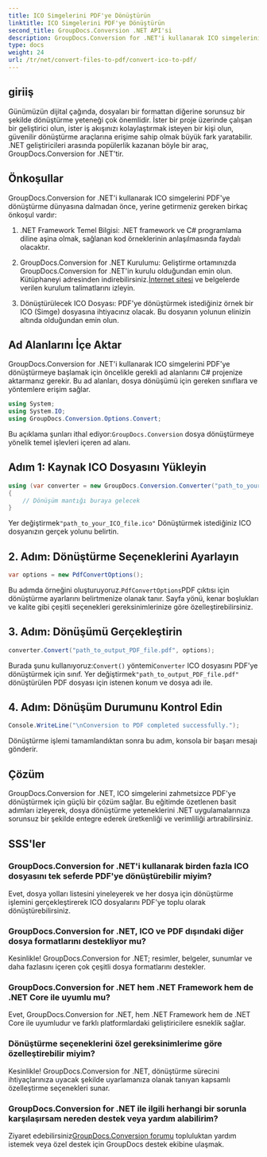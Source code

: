 ```yaml
---
title: ICO Simgelerini PDF'ye Dönüştürün
linktitle: ICO Simgelerini PDF'ye Dönüştürün
second_title: GroupDocs.Conversion .NET API'si
description: GroupDocs.Conversion for .NET'i kullanarak ICO simgelerini zahmetsizce PDF'ye dönüştürün. Bu eğitimde özetlenen basit adımlarla üretkenliği artırın.
type: docs
weight: 24
url: /tr/net/convert-files-to-pdf/convert-ico-to-pdf/
---
```

## giriiş
Günümüzün dijital çağında, dosyaları bir formattan diğerine sorunsuz bir şekilde dönüştürme yeteneği çok önemlidir. İster bir proje üzerinde çalışan bir geliştirici olun, ister iş akışınızı kolaylaştırmak isteyen bir kişi olun, güvenilir dönüştürme araçlarına erişime sahip olmak büyük fark yaratabilir. .NET geliştiricileri arasında popülerlik kazanan böyle bir araç, GroupDocs.Conversion for .NET'tir.
## Önkoşullar
GroupDocs.Conversion for .NET'i kullanarak ICO simgelerini PDF'ye dönüştürme dünyasına dalmadan önce, yerine getirmeniz gereken birkaç önkoşul vardır:
1. .NET Framework Temel Bilgisi: .NET framework ve C# programlama diline aşina olmak, sağlanan kod örneklerinin anlaşılmasında faydalı olacaktır.
   
2.  GroupDocs.Conversion for .NET Kurulumu: Geliştirme ortamınızda GroupDocs.Conversion for .NET'in kurulu olduğundan emin olun. Kütüphaneyi adresinden indirebilirsiniz.[İnternet sitesi](https://releases.groupdocs.com/conversion/net/) ve belgelerde verilen kurulum talimatlarını izleyin.
3. Dönüştürülecek ICO Dosyası: PDF'ye dönüştürmek istediğiniz örnek bir ICO (Simge) dosyasına ihtiyacınız olacak. Bu dosyanın yolunun elinizin altında olduğundan emin olun.

## Ad Alanlarını İçe Aktar
GroupDocs.Conversion for .NET'i kullanarak ICO simgelerini PDF'ye dönüştürmeye başlamak için öncelikle gerekli ad alanlarını C# projenize aktarmanız gerekir. Bu ad alanları, dosya dönüşümü için gereken sınıflara ve yöntemlere erişim sağlar.

```csharp
using System;
using System.IO;
using GroupDocs.Conversion.Options.Convert;
```
 Bu açıklama şunları ithal ediyor:`GroupDocs.Conversion` dosya dönüştürmeye yönelik temel işlevleri içeren ad alanı.
## Adım 1: Kaynak ICO Dosyasını Yükleyin
```csharp
using (var converter = new GroupDocs.Conversion.Converter("path_to_your_ICO_file.ico"))
{
    // Dönüşüm mantığı buraya gelecek
}
```
 Yer değiştirmek`"path_to_your_ICO_file.ico"` Dönüştürmek istediğiniz ICO dosyanızın gerçek yolunu belirtin.
## 2. Adım: Dönüştürme Seçeneklerini Ayarlayın
```csharp
var options = new PdfConvertOptions();
```
 Bu adımda örneğini oluşturuyoruz.`PdfConvertOptions`PDF çıktısı için dönüştürme ayarlarını belirtmenize olanak tanır. Sayfa yönü, kenar boşlukları ve kalite gibi çeşitli seçenekleri gereksinimlerinize göre özelleştirebilirsiniz.
## 3. Adım: Dönüşümü Gerçekleştirin
```csharp
converter.Convert("path_to_output_PDF_file.pdf", options);
```
 Burada şunu kullanıyoruz:`Convert()` yöntemi`Converter` ICO dosyasını PDF'ye dönüştürmek için sınıf. Yer değiştirmek`"path_to_output_PDF_file.pdf"` dönüştürülen PDF dosyası için istenen konum ve dosya adı ile.
## 4. Adım: Dönüşüm Durumunu Kontrol Edin
```csharp
Console.WriteLine("\nConversion to PDF completed successfully.");
```
Dönüştürme işlemi tamamlandıktan sonra bu adım, konsola bir başarı mesajı gönderir.

## Çözüm
GroupDocs.Conversion for .NET, ICO simgelerini zahmetsizce PDF'ye dönüştürmek için güçlü bir çözüm sağlar. Bu eğitimde özetlenen basit adımları izleyerek, dosya dönüştürme yeteneklerini .NET uygulamalarınıza sorunsuz bir şekilde entegre ederek üretkenliği ve verimliliği artırabilirsiniz.
## SSS'ler
### GroupDocs.Conversion for .NET'i kullanarak birden fazla ICO dosyasını tek seferde PDF'ye dönüştürebilir miyim?
Evet, dosya yolları listesini yineleyerek ve her dosya için dönüştürme işlemini gerçekleştirerek ICO dosyalarını PDF'ye toplu olarak dönüştürebilirsiniz.
### GroupDocs.Conversion for .NET, ICO ve PDF dışındaki diğer dosya formatlarını destekliyor mu?
Kesinlikle! GroupDocs.Conversion for .NET; resimler, belgeler, sunumlar ve daha fazlasını içeren çok çeşitli dosya formatlarını destekler.
### GroupDocs.Conversion for .NET hem .NET Framework hem de .NET Core ile uyumlu mu?
Evet, GroupDocs.Conversion for .NET, hem .NET Framework hem de .NET Core ile uyumludur ve farklı platformlardaki geliştiricilere esneklik sağlar.
### Dönüştürme seçeneklerini özel gereksinimlerime göre özelleştirebilir miyim?
Kesinlikle! GroupDocs.Conversion for .NET, dönüştürme sürecini ihtiyaçlarınıza uyacak şekilde uyarlamanıza olanak tanıyan kapsamlı özelleştirme seçenekleri sunar.
### GroupDocs.Conversion for .NET ile ilgili herhangi bir sorunla karşılaşırsam nereden destek veya yardım alabilirim?
 Ziyaret edebilirsiniz[GroupDocs.Conversion forumu](https://forum.groupdocs.com/c/conversion/11) topluluktan yardım istemek veya özel destek için GroupDocs destek ekibine ulaşmak.